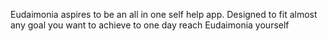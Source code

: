 Eudaimonia aspires to be an all in one self help app. Designed to fit almost any goal you want to achieve to one day reach Eudaimonia yourself
